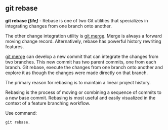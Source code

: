 ## git rebase 

**git rebase *[file]*** - Rebase is one of two Git utilities that specializes in integrating changes from one branch onto another.

 The other change integration utility is [git merge](./merge.md).
 Merge is always a forward moving change record. Alternatively, rebase has powerful history rewriting features.

 [git merge](./merge.md)
 can develop a new commit that can integrate the changes from two branches. This new commit has two parent commits, one from each branch. Git rebase, execute the changes from one branch onto another and explore it as though the changes were made directly on that branch.

 The primary reason for rebasing is to maintain a linear project history.

 Rebasing is the process of moving or combining a sequence of commits to a new base commit. Rebasing is most useful and easily visualized in the context of a feature branching workflow. 

 Use command:
```bash=
git rebase.
```